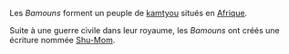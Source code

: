 <!-- TITLE: Bamoun (peuple) -->
<!-- SUBTITLE: Présentation des Bamouns -->

Les *Bamouns* forment un peuple de [kamtyou](/terminologie/mdw-ntr/kamit) situés en [Afrique](/geographie/continent/afrique).

Suite à une guerre civile dans leur royaume, les *Bamouns* ont créés une écriture nommée [Shu-Mom](/ecriture/shu-mom).
